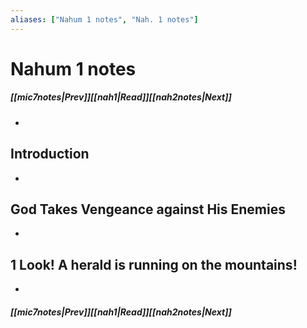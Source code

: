 ```yaml
---
aliases: ["Nahum 1 notes", "Nah. 1 notes"]
---
```

# Nahum 1 notes
##### <span class=arrow-left></span>[[mic7notes|Prev]]<span class=navigation-separator></span>[[nah1|Read]]<span class=navigation-separator></span>[[nah2notes|Next]]<span class=arrow-right></span>
- 
## Introduction
- 
## God Takes Vengeance against His Enemies
- 
## 1 Look! A herald is running on the mountains!
- 
##### <span class=arrow-left></span>[[mic7notes|Prev]]<span class=navigation-separator></span>[[nah1|Read]]<span class=navigation-separator></span>[[nah2notes|Next]]<span class=arrow-right></span>